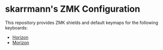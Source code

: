 # skarrmann's ZMK Configuration

This repository provides ZMK shields and default keymaps for the following keyboards:

* [Horizon](https://github.com/skarrmann/horizon)
* [Morizon](https://github.com/skarrmann/morizon)